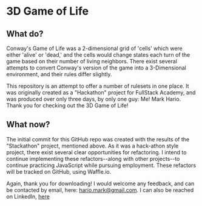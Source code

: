 # 3D Game of Life

## What do?

Conway's Game of Life was a 2-dimensional grid of 'cells' which were either 'alive' or 'dead,' and the cells would change states each turn of the game based on their number of living neighbors. There exist several attempts to convert Conway's version of the game into a 3-Dimensional environment, and their rules differ slightly. 

This repository is an attempt to offer a number of rulesets in one place. It was originally created as a "Hackathon" project for FullStack Academy, and was produced over only three days, by only one guy: Me! Mark Hario. Thank you for checking out the 3D Game of Life!

## What now?

The initial commit for this GitHub repo was created with the results of the "Stackathon" project, mentioned above. As it was a hack-athon style project, there exist several clear opportunities for refactoring. I intend to continue implementing these refactors--along with other projects--to continue practicing JavaScript while pursuing employment. These refactors will be tracked on GitHub, using Waffle.io. 

Again, thank you for downloading! I would welcome any feedback, and can be contacted by email, here: hario.mark@gmail.com. I can also be reached on LinkedIn, [here](https://www.linkedin.com/in/mark-hario-6b871285/)


